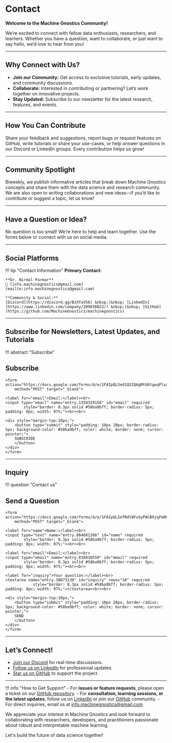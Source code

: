 

# Contact

**Welcome to the Machine Gnostics Community!**

We’re excited to connect with fellow data enthusiasts, researchers, and learners. Whether you have a question, want to collaborate, or just want to say hello, we’d love to hear from you!

---

## Why Connect with Us?

- **Join our Community:** Get access to exclusive tutorials, early updates, and community discussions.
- **Collaborate:** Interested in contributing or partnering? Let’s work together on innovative projects.
- **Stay Updated:** Subscribe to our newsletter for the latest research, features, and events.

---

## How You Can Contribute

Share your feedback and suggestions, report bugs or request features on GitHub, write tutorials or share your use-cases, or help answer questions in our Discord or LinkedIn groups. Every contribution helps us grow!

---

## Community Spotlight

Biweekly, we publish informative articles that break down Machine Gnostics concepts and share them with the data science and research community. We are also open to writing collaborations and new ideas—if you’d like to contribute or suggest a topic, let us know!

---

## Have a Question or Idea?

No question is too small! We’re here to help and learn together. Use the forms below or connect with us on social media.

---


## Social Platforms

!!! tip "Contact Information"
    **Primary Contact:**
    
    **Dr. Nirmal Parmar**  
    📧 [info.machinegnostics@gmail.com](mailto:info.machinegnostics@gmail.com)
    
    **Community & Social:**  
    [Discord](https://discord.gg/BzXfaV56) &nbsp;|&nbsp; [LinkedIn](https://www.linkedin.com/company/109036022/) &nbsp;|&nbsp; [GitHub](https://github.com/MachineGnostics/machinegnostics)


---

## Subscribe for Newsletters, Latest Updates, and Tutorials
!!! abstract "Subscribe"
    <h2>Subscribe</h2>

    <form action="https://docs.google.com/forms/d/e/1FAIpQLSed1QSIQAgMtU6tgwqPlxa7fn_WJWEHbjjmSX_XUoIAdAPNXQ/formResponse" 
        method="POST" target="_blank">

    <label for="email">Email:</label><br>
    <input type="email" name="entry.1359329156" id="email" required
            style="border: 0.3px solid #58ba9bff; border-radius: 5px; padding: 8px; width: 97%;"><br><br>

    <div style="margin-top:10px;">
        <button type="submit" style="padding: 10px 20px; border-radius: 5px; background-color: #58ba9bff; color: white; border: none; cursor: pointer;">
        SUBSCRIBE
        </button>
    </div>
    </form>


---
<!-- https://forms.gle/QoSsTBRLjwS1deC57 -->
<!-- https://docs.google.com/forms/d/e/1FAIpQLSefNdlWFuSyPACB9jqFm0H9jDjXyDiHTIRqeiw4uAudEfcG0g/viewform?usp=header -->
## Inquiry

!!! question "Contact us"
    <h2>Send a Question</h2>

    <form action="https://docs.google.com/forms/d/e/1FAIpQLSefNdlWFuSyPACB9jqFm0H9jDjXyDiHTIRqeiw4uAudEfcG0g/formResponse" 
        method="POST" target="_blank">

    <label for="name">Name:</label><br>
    <input type="text" name="entry.884681266" id="name" required
            style="border: 0.3px solid #58ba9bff; border-radius: 5px; padding: 8px; width: 97%;"><br><br>

    <label for="email">Email:</label><br>
    <input type="email" name="entry.838410559" id="email" required
            style="border: 0.3px solid #58ba9bff; border-radius: 5px; padding: 8px; width: 97%;"><br><br>

    <label for="inquiry">Your question:</label><br>
    <textarea name="entry.38873130" id="inquiry" rows="10" required
                style="border: 0.3px solid #58ba9bff; border-radius: 5px; padding: 8px; width: 97%;"></textarea><br><br>

    <div style="margin-top:10px;">
        <button type="submit" style="padding: 10px 20px; border-radius: 5px; background-color: #58ba9bff; color: white; border: none; cursor: pointer;">
        SEND
        </button>
    </div>
    </form>



---


## Let’s Connect!

- [Join our Discord](https://discord.gg/BzXfaV56) for real-time discussions.
- [Follow us on LinkedIn](https://www.linkedin.com/company/109036022/) for professional updates.
- [Star us on GitHub](https://github.com/MachineGnostics/machinegnostics) to support the project.

---

!!! info "How to Get Support"
    - For **issues or feature requests**, please open a ticket on our [GitHub repository](https://github.com/MachineGnostics/machinegnostics).
    - For **consultation, learning sessions, or the latest updates**, follow us on [LinkedIn](https://www.linkedin.com/company/109036022/) or join our [GitHub](https://github.com/MachineGnostics/machinegnostics) community.
    - For direct inquiries, email us at [info.machinegnostics@gmail.com](mailto:info.machinegnostics@gmail.com).

We appreciate your interest in Machine Gnostics and look forward to collaborating with researchers, developers, and practitioners passionate about robust and interpretable machine learning.

Let's build the future of data science together!
